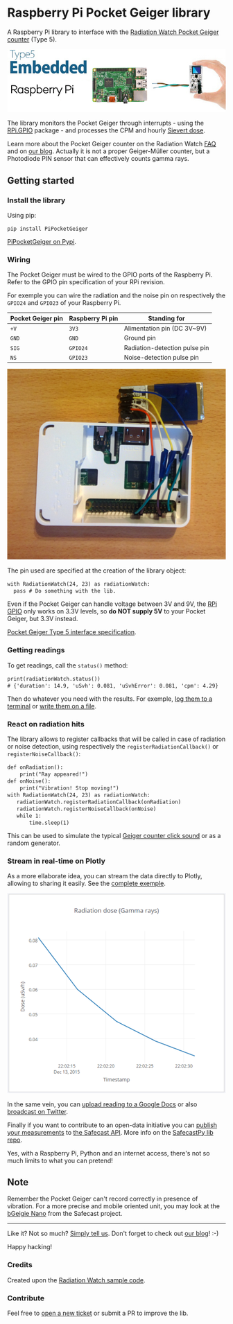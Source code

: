 # Raspberry Pi Pocket Geiger library

A Raspberry Pi library to interface with the [Radiation Watch Pocket Geiger counter](http://www.radiation-watch.co.uk/) (Type 5).

![](/misc/type5.jpg?raw=true "Radiation Watch Type 5 Pocket Geiger counter")

The library monitors the Pocket Geiger through interrupts - using the [RPi.GPIO](https://pypi.python.org/pypi/RPi.GPIO) package - and processes the CPM and hourly [Sievert dose](https://en.wikipedia.org/wiki/Sievert).

Learn more about the Pocket Geiger counter on the Radiation Watch [FAQ](http://www.radiation-watch.co.uk/faqs) and on [our blog](https://blog.ytotech.com/2016/03/04/radiation-watch-raspberry/). Actually it is not a proper Geiger-Müller counter, but a Photodiode PIN sensor that can effectively counts gamma rays.

## Getting started

### Install the library

Using pip:

```
pip install PiPocketGeiger
```

[PiPocketGeiger on Pypi](https://pypi.python.org/pypi/PiPocketGeiger/).

### Wiring

The Pocket Geiger must be wired to the GPIO ports of the Raspberry Pi. Refer to the GPIO pin specification of your RPi revision.

For exemple you can wire the radiation and the noise pin on respectively the `GPIO24` and `GPIO23` of your Raspberry Pi.

| Pocket Geiger pin | Raspberry Pi pin | Standing for |
| ----------------- | ----------- | ------------ |
| `+V` | `3V3` | Alimentation pin (DC 3V~9V) |
| `GND` | `GND` | Ground pin |
| `SIG` | `GPIO24` | Radiation-detection pulse pin |
| `NS` | `GPIO23` | Noise-detection pulse pin |

![](/misc/wiring.png?raw=true "Wiring of the Pocket Geiger and Raspberry Pi B+")

The pin used are specified at the creation of the library object:

```
with RadiationWatch(24, 23) as radiationWatch:
  pass # Do something with the lib.
```

Even if the Pocket Geiger can handle voltage between 3V and 9V, the [RPi GPIO](https://www.raspberrypi.org/documentation/hardware/raspberrypi/gpio/README.md) only works on 3.3V levels, so **do NOT supply 5V** to your Pocket Geiger, but 3.3V instead.

[Pocket Geiger Type 5 interface specification](http://www.radiation-watch.co.uk/uploads/5t.pdf).

### Getting readings

To get readings, call the `status()` method:

```
print(radiationWatch.status())
# {'duration': 14.9, 'uSvh': 0.081, 'uSvhError': 0.081, 'cpm': 4.29}
```

Then do whatever you need with the results. For exemple, [log them to a terminal](https://github.com/MonsieurV/PiPocketGeiger/blob/master/examples/console_logger.py) or [write them on a file](https://github.com/MonsieurV/PiPocketGeiger/blob/master/examples/file_logger.py).

### React on radiation hits

The library allows to register callbacks that will be called in case of radiation or noise detection, using respectively the `registerRadiationCallback()` or `registerNoiseCallback()`:

```
def onRadiation():
    print("Ray appeared!")
def onNoise():
    print("Vibration! Stop moving!")
with RadiationWatch(24, 23) as radiationWatch:
   radiationWatch.registerRadiationCallback(onRadiation)
   radiationWatch.registerNoiseCallback(onNoise)
   while 1:
       time.sleep(1)
```

This can be used to simulate the typical [Geiger counter click sound](https://github.com/MonsieurV/PiPocketGeiger/blob/master/examples/geiger_click.py) or as a random generator.

### Stream in real-time on Plotly

As a more ellaborate idea, you can stream the data directly to Plotly, allowing to sharing it easily. See the [complete exemple](https://github.com/MonsieurV/PiPocketGeiger/blob/master/examples/plotly_streaming.py).

[![](/misc/plotly_streaming.gif?raw=true "Real-time streaming. Click to see on Plotly.")](https://plot.ly/137/~tournadey/)

In the same vein, you can [upload reading to a Google Docs](https://github.com/MonsieurV/PiPocketGeiger/blob/master/examples/google_docs.py) or also [broadcast on Twitter](https://github.com/MonsieurV/PiPocketGeiger/blob/master/examples/twitter.py).

Finally if you want to contribute to an open-data initiative you can [publish your measurements](https://github.com/MonsieurV/PiPocketGeiger/blob/master/examples/safecast.py) to [the Safecast API](http://blog.safecast.org/). More info on the [SafecastPy lib repo](https://github.com/MonsieurV/SafecastPy).

Yes, with a Raspberry Pi, Python and an internet access, there's not so much limits to what you can pretend!

## Note

Remember the Pocket Geiger can't record correctly in presence of vibration. For a more precise and mobile oriented unit, you may look at the [bGeigie Nano](http://blog.safecast.org/bgeigie-nano/) from the Safecast project.

-----------------------

Like it? Not so much? [Simply tell us](mailto:yoan@ytotech.com). Don't forget to check out [our blog](http://blog.ytotech.com)! :-)

Happy hacking!

### Credits

Created upon the [Radiation Watch sample code](http://radiation-watch.sakuraweb.com/share/ARDUINO.zip).

### Contribute

Feel free to [open a new ticket](https://github.com/MonsieurV/PiPocketGeiger/issues/new) or submit a PR to improve the lib.
